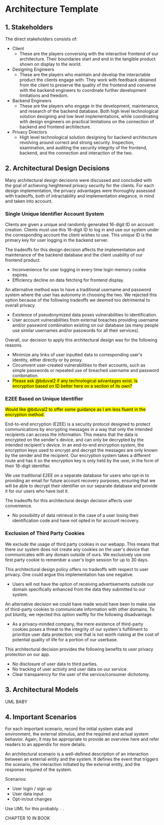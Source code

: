 # Architecture Template

## 1. Stakeholders

The direct stakeholders consists of:

* Client
  * These are the players conversing with the interactive frontend of our architecture. Their boundaries start and end in the tangible product shown on display to the world.
* Designing Engineers
  * These are the players who maintain and develop the interactable product the clients engage with. They work with feedback obtained from the client to preserve the quality of the frontend and converse with the backend engineers to coordinate further development limitations and freedom.
* Backend Engineers
  * These are the players who engage in the development, maintenance, and research of the backend database. Both high level technological solution designing and low level implementations, while coordinating with design engineers on practical limitations on the connection of backend and frontend architecture.
* Privacy Directors
  * High level technological solution designing for backend architecture revolving around correct and strong security. Inspection, examination, and auditing the security integrity of the frontend, backend, and the connection and interaction of the two.

## 2. Architectural Design Decisions

Many architectural design decisions were discussed and concluded with the goal of achieving heightened privacy security for the clients. For each design implementation, the privacy advantages were thoroughly assessed with tradeoffs, both of intractability and implementation elegance, in mind and taken into account.

### Single Unique Identifier Account System

Clients are given a unique and randomly generated 16-digit ID on account creation. Clients must use this 16-digit ID to log in and use our system under the corresponding account the client wishes to use. This unique ID is the primary key for user logging in the backend server.

The tradeoffs for this design decision affects the implementation and maintenance of the backend database and the client usability of our frontend product.

* Inconvenience for user logging in every time login memory cookie expires.
* Efficiency decline on data fetching for frontend display.

An alternative method was to have a traditional username and password system where the user has autonomy in choosing the two. We rejected this option because of the following tradeoffs we deemed too detrimental to overall privacy.

* Existence of pseudonymized data poses vulnerabilities to identification.
* User account vulnerabilities from external breaches providing username and/or password combination existing on our database (as many people use similar usernames and/or passwords for all their services).

Overall, our decision to apply this architectural design was for the following reasons.

* Minimize any links of user inputted data to corresponding user's identity, either directly or by proxy.
* Circumvent user-created vulnerabilities to their accounts, such as simple passwords or repeated use of breached username and password combination.
* <mark>Please ask @bduval2 if any technological advantages exist. Is encryption based on ID better here on a section of its own?</mark>

### E2EE Based on Unique Identifier

<mark>Would like @bduval2 to offer some guidance as I am less fluent in the encryption method.</mark>

End-to-end encryption (E2EE) is a security protocol designed to protect communications by encrypting messages in a way that only the intended recipients can access the information. This means that the data is encrypted on the sender's device, and can only be decrypted by the intended recipient's device. In an end-to-end encryption system, the encryption keys used to encrypt and decrypt the messages are only known by the sender and the recipient. Our encryption system takes a different route and has it so the encryption key is only held by the user, in the form of their 16-digit identifier.

We use traditional E2EE on a separate database for users who opt-in to providing an email for future account recovery purposes, ensuring that we will be able to decrypt their identifier on our separate database and provide it for our users who have lost it.

The tradeoffs for this architectural design decision affects user convenience.

* No possibility of data retrieval in the case of a user losing their identification code and have not opted in for account recovery.

### Exclusion of Third Party Cookies

We exclude the usage of third party cookies in our webapp. This means that there our system does not create any cookies on the user's device that communicates with any domain outside of ours. We exclusively use one first party cookie to remember a user's login session for up to 30 days.

This architectural design policy offers no tradeoffs with respect to user privacy. One could argue this implementation has one negative.

* Users will not have the option of receiving advertisements outside our domain specifically enhanced from the data they submitted to our system.

An alternative decision we could have made would have been to make use of third-party cookies to communicate information with other domains. To put bluntly, we rejected this option swiftly for the following disadvantage.

* As a privacy-minded company, the mere existence of third-party cookies poses a threat to the integrity of our system's fulfillment to prioritize user data protection; one that is not worth risking at the cost of potential quality of life for a portion of our userbase.

This architectural decision provides the following benefits to user privacy protection on our app.

* No disclosure of user data to third parties.
* No tracking of user activity and user data on our service.
* Clear transparency for the user of the service/consumer dichotomy.

## 3. Architectural Models

UML BABY

## 4. Important Scenarios

For each important scenario, record the initial system state and environment, the external stimulus, and the required and actual system behavior. Again, it may be appropriate to provide an overview here and refer readers to an appendix for more details.

An architectural scenario is a well-defined description of an interaction between an external entity and the system. It defines the event that triggers the scenario, the interaction initiated by the external entity, and the response required of the system.

Scenarios:

* User login / sign up
* User data input
* Opt-in/out changes

Use UML for this probably. . .

CHAPTER 10 IN BOOK
